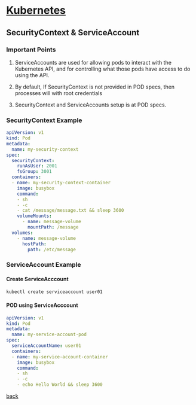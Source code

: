 
# [Kubernetes](./index)

## SecurityContext & ServiceAccount

### Important Points

1. ServiceAccounts are used for allowing pods to interact with the Kubernetes API, and for controlling what those pods have access to do using the API.

2. By default, If SecurityContext is not provided in POD specs, then processes will with root credentials

3. SecurityContext and ServiceAccounts setup is at POD specs.

### SecurityContext Example

```yaml
apiVersion: v1
kind: Pod
metadata: 
  name: my-security-context 
spec:
  securityContext:
    runAsUser: 2001
    fsGroup: 3001
  containers:
  - name: my-security-context-container
    image: busybox
    command: 
    - sh
    - -c
    - cat /message/message.txt && sleep 3600
    volumeMounts:
      - name: message-volume
        mountPath: /message
  volumes:
    - name: message-volume
      hostPath:
        path: /etc/message 
 ```

### ServiceAccount Example

#### Create ServiceAcccount

```bash
kubectl create serviceaccount user01
```

#### POD using ServiceAcccount

```yaml
apiVersion: v1
kind: Pod
metadata:
  name: my-service-account-pod
spec:
  serviceAccountName: user01
  containers:
  - name: my-service-account-container
    image: busybox
    command:
    - sh 
    - -c
    - echo Hello World && sleep 3600
```

[back](./)